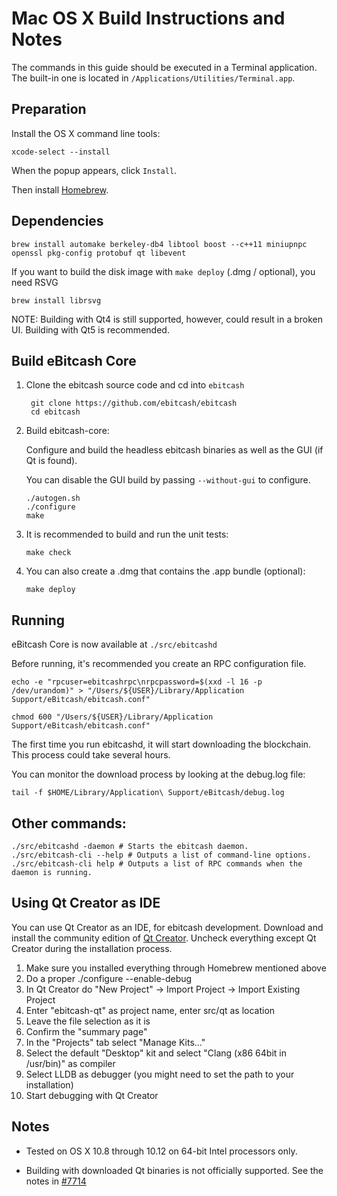 Mac OS X Build Instructions and Notes
====================================
The commands in this guide should be executed in a Terminal application.
The built-in one is located in `/Applications/Utilities/Terminal.app`.

Preparation
-----------
Install the OS X command line tools:

`xcode-select --install`

When the popup appears, click `Install`.

Then install [Homebrew](https://brew.sh).

Dependencies
----------------------

    brew install automake berkeley-db4 libtool boost --c++11 miniupnpc openssl pkg-config protobuf qt libevent

If you want to build the disk image with `make deploy` (.dmg / optional), you need RSVG

    brew install librsvg

NOTE: Building with Qt4 is still supported, however, could result in a broken UI. Building with Qt5 is recommended.

Build eBitcash Core
------------------------

1. Clone the ebitcash source code and cd into `ebitcash`

        git clone https://github.com/ebitcash/ebitcash
        cd ebitcash

2.  Build ebitcash-core:

    Configure and build the headless ebitcash binaries as well as the GUI (if Qt is found).

    You can disable the GUI build by passing `--without-gui` to configure.

        ./autogen.sh
        ./configure
        make

3.  It is recommended to build and run the unit tests:

        make check

4.  You can also create a .dmg that contains the .app bundle (optional):

        make deploy

Running
-------

eBitcash Core is now available at `./src/ebitcashd`

Before running, it's recommended you create an RPC configuration file.

    echo -e "rpcuser=ebitcashrpc\nrpcpassword=$(xxd -l 16 -p /dev/urandom)" > "/Users/${USER}/Library/Application Support/eBitcash/ebitcash.conf"

    chmod 600 "/Users/${USER}/Library/Application Support/eBitcash/ebitcash.conf"

The first time you run ebitcashd, it will start downloading the blockchain. This process could take several hours.

You can monitor the download process by looking at the debug.log file:

    tail -f $HOME/Library/Application\ Support/eBitcash/debug.log

Other commands:
-------

    ./src/ebitcashd -daemon # Starts the ebitcash daemon.
    ./src/ebitcash-cli --help # Outputs a list of command-line options.
    ./src/ebitcash-cli help # Outputs a list of RPC commands when the daemon is running.

Using Qt Creator as IDE
------------------------
You can use Qt Creator as an IDE, for ebitcash development.
Download and install the community edition of [Qt Creator](https://www.qt.io/download/).
Uncheck everything except Qt Creator during the installation process.

1. Make sure you installed everything through Homebrew mentioned above
2. Do a proper ./configure --enable-debug
3. In Qt Creator do "New Project" -> Import Project -> Import Existing Project
4. Enter "ebitcash-qt" as project name, enter src/qt as location
5. Leave the file selection as it is
6. Confirm the "summary page"
7. In the "Projects" tab select "Manage Kits..."
8. Select the default "Desktop" kit and select "Clang (x86 64bit in /usr/bin)" as compiler
9. Select LLDB as debugger (you might need to set the path to your installation)
10. Start debugging with Qt Creator

Notes
-----

* Tested on OS X 10.8 through 10.12 on 64-bit Intel processors only.

* Building with downloaded Qt binaries is not officially supported. See the notes in [#7714](https://github.com/ebitcash/ebitcash/issues/7714)
